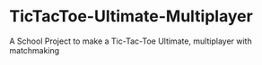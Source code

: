 # TicTacToe-Ultimate-Multiplayer
A School Project to make a Tic-Tac-Toe Ultimate, multiplayer with matchmaking
